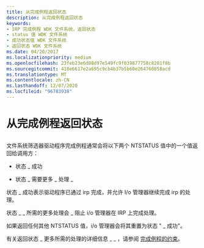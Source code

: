 ```yaml
---
title: 从完成例程返回状态
description: 从完成例程返回状态
keywords:
- IRP 完成例程 WDK 文件系统，返回状态
- status 值 WDK 文件系统
- 成功状态值 WDK 文件系统
- 返回状态 WDK 文件系统
ms.date: 04/20/2017
ms.localizationpriority: medium
ms.openlocfilehash: 23feb23e6d88d97e549fc9f039877758c8281f8b
ms.sourcegitcommit: 418e6617e2a695c9cb4b37b5b60e264760858acd
ms.translationtype: MT
ms.contentlocale: zh-CN
ms.lasthandoff: 12/07/2020
ms.locfileid: "96783938"
---
```

# <a name="returning-status-from-completion-routines"></a>从完成例程返回状态


## <span id="ddk_returning_status_from_completion_routines_if"></span><span id="DDK_RETURNING_STATUS_FROM_COMPLETION_ROUTINES_IF"></span>


文件系统筛选器驱动程序完成例程通常会将以下两个 NTSTATUS 值中的一个值返回给调用方：

-   状态 \_ 成功

-   状态 \_ 需要更多 \_ 处理 \_

状态 \_ 成功表示驱动程序已通过 irp 完成，并允许 I/o 管理器继续完成 irp 的处理。

状态 \_ \_ 所需的更多处理会 \_ 阻止 i/o 管理器在 IRP 上完成处理。

如果返回任何其他 NTSTATUS 值，i/o 管理器会将其重置为状态 " \_ 成功"。

有关返回状态 \_ 更多所需的处理的详细信息 \_ \_ ，请参阅 [完成例程的约束](constraints-on-completion-routines.md)。

 

 





